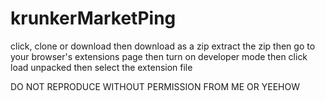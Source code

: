 # krunkerMarketPing
click, clone or download
then download as a zip
extract the zip
then go to your browser's extensions page
then turn on developer mode
then click load unpacked
then select the extension file

DO NOT REPRODUCE WITHOUT PERMISSION FROM ME OR YEEHOW
